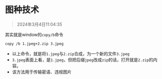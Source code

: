# 图种技术

> 2024年3月4日11:04:35

其实就是window的`copy/b`命令

```bash
copy /b 1.jpeg+2.zip 3.jpeg
```

* 以上命令，就是将`1.jpeg`与`2.zip`合成，为一个新的文件`3.jpeg`
* `3.jpeg`表面上看，是`1.jpeg`，但把后缀`jpeg`改成`zip`的话，打开就是`2.zip`的内容。
* 该方法用于传输密语、违规图片